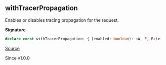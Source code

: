 ## withTracerPropagation

Enables or disables tracing propagation for the request.

**Signature**

```ts
declare const withTracerPropagation: { (enabled: boolean): <A, E, R>(effect: Effect.Effect<A, E, R>) => Effect.Effect<A, E, R>; <A, E, R>(effect: Effect.Effect<A, E, R>, enabled: boolean): Effect.Effect<A, E, R>; }
```

[Source](https://github.com/Effect-TS/effect/tree/main/packages/platform/src/HttpClient.ts#L647)

Since v1.0.0